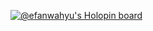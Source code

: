 [![@efanwahyu's Holopin board](https://holopin.me/efanwahyu)](https://holopin.io/@efanwahyu)

<!---
efanwahyu/efanwahyu is a ✨ special ✨ repository because its `README.md` (this file) appears on your GitHub profile.
You can click the Preview link to take a look at your changes.
--->
